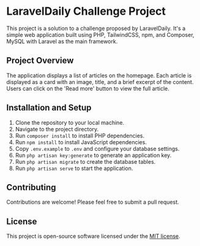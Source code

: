 # LaravelDaily Challenge Project

This project is a solution to a challenge proposed by LaravelDaily. It's a simple web application built using PHP, 
TailwindCSS, npm, and Composer, MySQL with Laravel as the main framework.

## Project Overview

The application displays a list of articles on the homepage. Each article is displayed as a card with an image, title, and a brief excerpt of the content. Users can click on the 'Read more' button to view the full article.

## Installation and Setup

1. Clone the repository to your local machine.
2. Navigate to the project directory.
3. Run `composer install` to install PHP dependencies.
4. Run `npm install` to install JavaScript dependencies.
5. Copy `.env.example` to `.env` and configure your database settings.
6. Run `php artisan key:generate` to generate an application key.
7. Run `php artisan migrate` to create the database tables.
8. Run `php artisan serve` to start the application.

## Contributing

Contributions are welcome! Please feel free to submit a pull request.

## License

This project is open-source software licensed under the [MIT license](http://opensource.org/licenses/MIT).